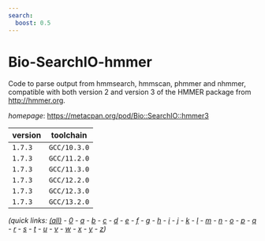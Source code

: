 ```yaml
---
search:
  boost: 0.5
---
```

# Bio-SearchIO-hmmer

Code to parse output from hmmsearch, hmmscan, phmmer and nhmmer, compatible with both version 2 and version 3 of the HMMER package from http://hmmer.org.

*homepage*: <https://metacpan.org/pod/Bio::SearchIO::hmmer3>

version | toolchain
--------|----------
``1.7.3`` | ``GCC/10.3.0``
``1.7.3`` | ``GCC/11.2.0``
``1.7.3`` | ``GCC/11.3.0``
``1.7.3`` | ``GCC/12.2.0``
``1.7.3`` | ``GCC/12.3.0``
``1.7.3`` | ``GCC/13.2.0``


*(quick links: [(all)](../index.md) - [0](../0/index.md) - [a](../a/index.md) - [b](../b/index.md) - [c](../c/index.md) - [d](../d/index.md) - [e](../e/index.md) - [f](../f/index.md) - [g](../g/index.md) - [h](../h/index.md) - [i](../i/index.md) - [j](../j/index.md) - [k](../k/index.md) - [l](../l/index.md) - [m](../m/index.md) - [n](../n/index.md) - [o](../o/index.md) - [p](../p/index.md) - [q](../q/index.md) - [r](../r/index.md) - [s](../s/index.md) - [t](../t/index.md) - [u](../u/index.md) - [v](../v/index.md) - [w](../w/index.md) - [x](../x/index.md) - [y](../y/index.md) - [z](../z/index.md))*

